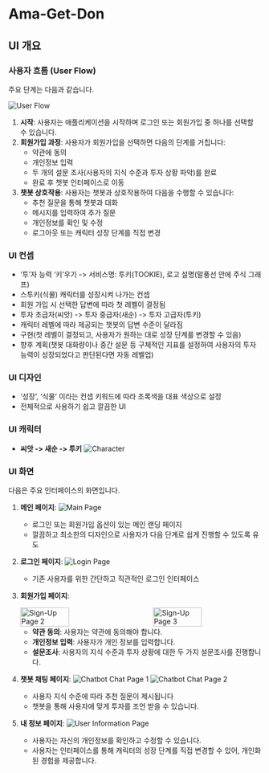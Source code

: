 # Ama-Get-Don



## UI 개요

### 사용자 흐름 (User Flow)

주요 단계는 다음과 같습니다.

![User Flow](readme_images/user_flow.png)

1. **시작**: 사용자는 애플리케이션을 시작하며 로그인 또는 회원가입 중 하나를 선택할 수 있습니다.
2. **회원가입 과정**: 사용자가 회원가입을 선택하면 다음의 단계를 거칩니다:
   - 약관에 동의
   - 개인정보 입력
   - 두 개의 설문 조사(사용자의 지식 수준과 투자 상황 파악)를 완료
   - 완료 후 챗봇 인터페이스로 이동
3. **챗봇 상호작용**: 사용자는 챗봇과 상호작용하여 다음을 수행할 수 있습니다:
   - 추천 질문을 통해 챗봇과 대화
   - 메시지를 입력하여 추가 질문
   - 개인정보를 확인 및 수정
   - 로그아웃 또는 캐릭터 성장 단계를 직접 변경

### UI 컨셉
- ‘투’자 능력 ‘키’우기 -> 서비스명: 투키(TOOKIE), 로고 설명(말풍선 안에 주식 그래프)
- 스투키(식물) 캐릭터를 성장시켜 나가는 컨셉
- 회원 가입 시 선택한 답변에 따라 첫 레벨이 결정됨
- 투자 초급자(씨앗) -> 투자 중급자(새순) -> 투자 고급자(투키)
- 캐릭터 레벨에 따라 제공되는 챗봇의 답변 수준이 달라짐
- 구현(첫 레벨이 결정되고, 사용자가 원하는 대로 성장 단계를 변경할 수 있음)
- 향후 계획(챗봇 대화량이나 중간 설문 등 구체적인 지표를 설정하여 사용자의 투자 능력이 성장되었다고 판단된다면 자동 레벨업)

### UI 디자인
- ‘성장’, ‘식물’ 이라는 컨셉 키워드에 따라 초록색을 대표 색상으로 설정
- 전체적으로 사용하기 쉽고 깔끔한 UI

### UI 캐릭터
- **씨앗 -> 새순 -> 투키**
![Character](readme_images/character.png)

### UI 화면 

다음은 주요 인터페이스의 화면입니다.

1. **메인 페이지**: ![Main Page](readme_images/main.png)
   - 로그인 또는 회원가입 옵션이 있는 메인 랜딩 페이지
   - 깔끔하고 최소한의 디자인으로 사용자가 다음 단계로 쉽게 진행할 수 있도록 유도
2. **로그인 페이지**: ![Login Page](readme_images/login.png)
   - 기존 사용자를 위한 간단하고 직관적인 로그인 인터페이스
3. **회원가입 페이지**: 
   <div style="display: flex; justify-content: space-between;">
      <img src="readme_images/survey_1.png" alt="Sign-Up Page 2" width="45%">
      <img src="readme_images/survey_2.png" alt="Sign-Up Page 3" width="45%">
   </div>
   
   - **약관 동의**: 사용자는 약관에 동의해야 합니다.
   - **개인정보 입력**: 사용자가 개인 정보를 입력합니다.
   - **설문조사**: 사용자의 지식 수준과 투자 상황에 대한 두 가지 설문조사를 진행합니다.
4. **챗봇 채팅 페이지**: ![Chatbot Chat Page 1](readme_images/chat_1.png)
   ![Chatbot Chat Page 2](readme_images/chat_2.png)
   - 사용자 지식 수준에 따라 추천 질문이 제시됩니다
   - 챗봇을 통해 사용자에 맞게 투자를 조언 받을 수 있습니다. 
5. **내 정보 페이지**: ![User Information Page](readme_images/user_info.png)
   - 사용자는 자신의 개인정보를 확인하고 수정할 수 있습니다.
   - 사용자는 인터페이스를 통해 캐릭터의 성장 단계를 직접 변경할 수 있어, 개인화된 경험을 제공합니다.



